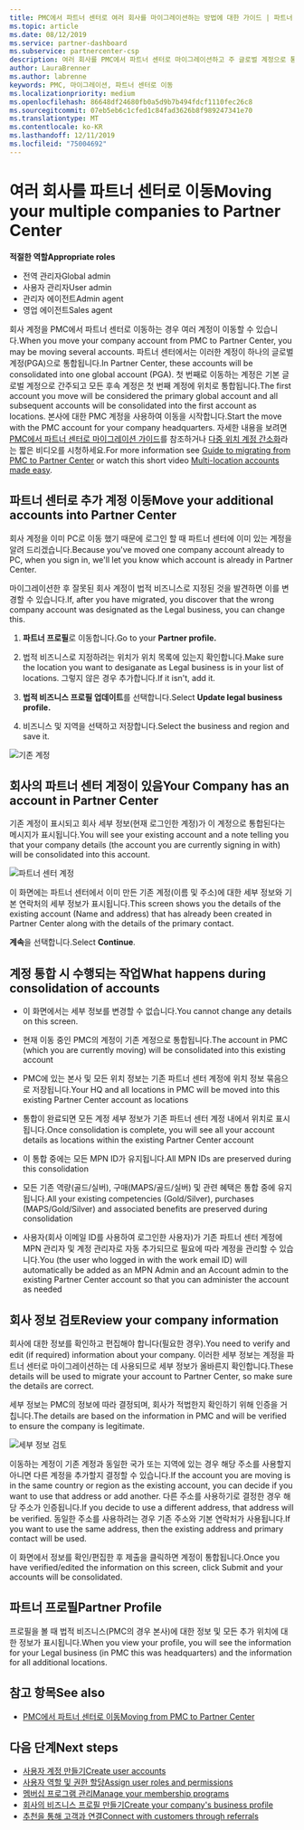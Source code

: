 ```yaml
---
title: PMC에서 파트너 센터로 여러 회사를 마이그레이션하는 방법에 대한 가이드 | 파트너 센터
ms.topic: article
ms.date: 08/12/2019
ms.service: partner-dashboard
ms.subservice: partnercenter-csp
description: 여러 회사를 PMC에서 파트너 센터로 마이그레이션하고 주 글로벌 계정으로 통합 하는 경우 알아야 할 사항입니다.
author: LauraBrenner
ms.author: labrenne
keywords: PMC, 마이그레이션, 파트너 센터로 이동
ms.localizationpriority: medium
ms.openlocfilehash: 86648df24680fb0a5d9b7b494fdcf1110fec26c8
ms.sourcegitcommit: 07eb5eb6c1cfed1c84fad3626b8f989247341e70
ms.translationtype: MT
ms.contentlocale: ko-KR
ms.lasthandoff: 12/11/2019
ms.locfileid: "75004692"
---
```

# <a name="moving-your-multiple-companies-to-partner-center"></a><span data-ttu-id="62a6b-104">여러 회사를 파트너 센터로 이동</span><span class="sxs-lookup"><span data-stu-id="62a6b-104">Moving your multiple companies to Partner Center</span></span>

<span data-ttu-id="62a6b-105">**적절한 역할**</span><span class="sxs-lookup"><span data-stu-id="62a6b-105">**Appropriate roles**</span></span>
-   <span data-ttu-id="62a6b-106">전역 관리자</span><span class="sxs-lookup"><span data-stu-id="62a6b-106">Global admin</span></span>
-   <span data-ttu-id="62a6b-107">사용자 관리자</span><span class="sxs-lookup"><span data-stu-id="62a6b-107">User admin</span></span>
-   <span data-ttu-id="62a6b-108">관리자 에이전트</span><span class="sxs-lookup"><span data-stu-id="62a6b-108">Admin agent</span></span>
-   <span data-ttu-id="62a6b-109">영업 에이전트</span><span class="sxs-lookup"><span data-stu-id="62a6b-109">Sales agent</span></span>

<span data-ttu-id="62a6b-110">회사 계정을 PMC에서 파트너 센터로 이동하는 경우 여러 계정이 이동할 수 있습니다.</span><span class="sxs-lookup"><span data-stu-id="62a6b-110">When you move your company account from PMC to Partner Center, you may be moving several accounts.</span></span> <span data-ttu-id="62a6b-111">파트너 센터에서는 이러한 계정이 하나의 글로벌 계정(PGA)으로 통합됩니다.</span><span class="sxs-lookup"><span data-stu-id="62a6b-111">In Partner Center, these accounts will be consolidated into one global account (PGA).</span></span> <span data-ttu-id="62a6b-112">첫 번째로 이동하는 계정은 기본 글로벌 계정으로 간주되고 모든 후속 계정은 첫 번째 계정에 위치로 통합됩니다.</span><span class="sxs-lookup"><span data-stu-id="62a6b-112">The first account you move will be considered the primary global account and all subsequent accounts will be consolidated into the first account as locations.</span></span> <span data-ttu-id="62a6b-113">본사에 대한 PMC 계정을 사용하여 이동을 시작합니다.</span><span class="sxs-lookup"><span data-stu-id="62a6b-113">Start the move with the PMC account for your company headquarters.</span></span> <span data-ttu-id="62a6b-114">자세한 내용을 보려면 [PMC에서 파트너 센터로 마이그레이션 가이드](guide-to-migration.md)를 참조하거나 [다중 위치 계정 간소화](https://vimeo.com/290335248)라는 짧은 비디오를 시청하세요.</span><span class="sxs-lookup"><span data-stu-id="62a6b-114">For more information see [Guide to migrating from PMC to Partner Center](guide-to-migration.md) or watch this short video [Multi-location accounts made easy](https://vimeo.com/290335248).</span></span>

## <a name="move-your-additional-accounts-into-partner-center"></a><span data-ttu-id="62a6b-115">파트너 센터로 추가 계정 이동</span><span class="sxs-lookup"><span data-stu-id="62a6b-115">Move your additional accounts into Partner Center</span></span> 

<span data-ttu-id="62a6b-116">회사 계정을 이미 PC로 이동 했기 때문에 로그인 할 때 파트너 센터에 이미 있는 계정을 알려 드리겠습니다.</span><span class="sxs-lookup"><span data-stu-id="62a6b-116">Because you've moved one company account already to PC, when you sign in, we'll let you know which account is already in Partner Center.</span></span> 


<span data-ttu-id="62a6b-117">마이그레이션한 후 잘못된 회사 계정이 법적 비즈니스로 지정된 것을 발견하면 이를 변경할 수 있습니다.</span><span class="sxs-lookup"><span data-stu-id="62a6b-117">If, after you have migrated, you discover that the wrong company account was designated as the Legal business, you can change this.</span></span>

1. <span data-ttu-id="62a6b-118">**파트너 프로필**로 이동합니다.</span><span class="sxs-lookup"><span data-stu-id="62a6b-118">Go to your **Partner profile.**</span></span>

2. <span data-ttu-id="62a6b-119">법적 비즈니스로 지정하려는 위치가 위치 목록에 있는지 확인합니다.</span><span class="sxs-lookup"><span data-stu-id="62a6b-119">Make sure the location you want to desiganate as Legal business is in your list of locations.</span></span> <span data-ttu-id="62a6b-120">그렇지 않은 경우 추가합니다.</span><span class="sxs-lookup"><span data-stu-id="62a6b-120">If it isn't, add it.</span></span>

3. <span data-ttu-id="62a6b-121">**법적 비즈니스 프로필 업데이트**를 선택합니다.</span><span class="sxs-lookup"><span data-stu-id="62a6b-121">Select **Update legal business profile.**</span></span>

4. <span data-ttu-id="62a6b-122">비즈니스 및 지역을 선택하고 저장합니다.</span><span class="sxs-lookup"><span data-stu-id="62a6b-122">Select the business and region and save it.</span></span>

![기존 계정](images/migration/accountwithus.png)

## <a name="your-company-has-an-account-in-partner-center"></a><span data-ttu-id="62a6b-124">회사의 파트너 센터 계정이 있음</span><span class="sxs-lookup"><span data-stu-id="62a6b-124">Your Company has an account in Partner Center</span></span>

<span data-ttu-id="62a6b-125">기존 계정이 표시되고 회사 세부 정보(현재 로그인한 계정)가 이 계정으로 통합된다는 메시지가 표시됩니다.</span><span class="sxs-lookup"><span data-stu-id="62a6b-125">You will see your existing account and a note telling you that your company details (the account you are currently signing in with) will be consolidated into this account.</span></span>

![파트너 센터 계정](images/migration/existingaccount2.png)

<span data-ttu-id="62a6b-127">이 화면에는 파트너 센터에서 이미 만든 기존 계정(이름 및 주소)에 대한 세부 정보와 기본 연락처의 세부 정보가 표시됩니다.</span><span class="sxs-lookup"><span data-stu-id="62a6b-127">This screen shows you the details of the existing account (Name and address) that has already been created in Partner Center along with the details of the primary contact.</span></span> 

<span data-ttu-id="62a6b-128">**계속**을 선택합니다.</span><span class="sxs-lookup"><span data-stu-id="62a6b-128">Select **Continue**.</span></span>

## <a name="what-happens-during-consolidation-of-accounts"></a><span data-ttu-id="62a6b-129">계정 통합 시 수행되는 작업</span><span class="sxs-lookup"><span data-stu-id="62a6b-129">What happens during consolidation of accounts</span></span>

- <span data-ttu-id="62a6b-130">이 화면에서는 세부 정보를 변경할 수 없습니다.</span><span class="sxs-lookup"><span data-stu-id="62a6b-130">You cannot change any details on this screen.</span></span> 

- <span data-ttu-id="62a6b-131">현재 이동 중인 PMC의 계정이 기존 계정으로 통합됩니다.</span><span class="sxs-lookup"><span data-stu-id="62a6b-131">The account in PMC (which you are currently moving) will be consolidated into this existing account</span></span> 

- <span data-ttu-id="62a6b-132">PMC에 있는 본사 및 모든 위치 정보는 기존 파트너 센터 계정에 위치 정보 묶음으로 저장됩니다.</span><span class="sxs-lookup"><span data-stu-id="62a6b-132">Your HQ and all locations in PMC will be moved into this existing Partner Center account as locations</span></span>

- <span data-ttu-id="62a6b-133">통합이 완료되면 모든 계정 세부 정보가 기존 파트너 센터 계정 내에서 위치로 표시됩니다.</span><span class="sxs-lookup"><span data-stu-id="62a6b-133">Once consolidation is complete, you will see all your account details as locations within the existing Partner Center account</span></span> 

- <span data-ttu-id="62a6b-134">이 통합 중에는 모든 MPN ID가 유지됩니다.</span><span class="sxs-lookup"><span data-stu-id="62a6b-134">All MPN IDs are preserved during this consolidation</span></span>

- <span data-ttu-id="62a6b-135">모든 기존 역량(골드/실버), 구매(MAPS/골드/실버) 및 관련 혜택은 통합 중에 유지됩니다.</span><span class="sxs-lookup"><span data-stu-id="62a6b-135">All your existing competencies (Gold/Silver), purchases (MAPS/Gold/Silver) and associated benefits are preserved during consolidation</span></span>

- <span data-ttu-id="62a6b-136">사용자(회사 이메일 ID를 사용하여 로그인한 사용자)가 기존 파트너 센터 계정에 MPN 관리자 및 계정 관리자로 자동 추가되므로 필요에 따라 계정을 관리할 수 있습니다.</span><span class="sxs-lookup"><span data-stu-id="62a6b-136">You (the user who logged in with the work email ID) will automatically be added as an MPN Admin and an Account admin to the existing Partner Center account so that you can administer the account as needed</span></span> 


## <a name="review-your-company-information"></a><span data-ttu-id="62a6b-137">회사 정보 검토</span><span class="sxs-lookup"><span data-stu-id="62a6b-137">Review your company information</span></span>

<span data-ttu-id="62a6b-138">회사에 대한 정보를 확인하고 편집해야 합니다(필요한 경우).</span><span class="sxs-lookup"><span data-stu-id="62a6b-138">You need to verify and edit (if required) information about your company.</span></span> <span data-ttu-id="62a6b-139">이러한 세부 정보는 계정을 파트너 센터로 마이그레이션하는 데 사용되므로 세부 정보가 올바른지 확인합니다.</span><span class="sxs-lookup"><span data-stu-id="62a6b-139">These details will be used to migrate your account to Partner Center, so make sure the details are correct.</span></span> 

<span data-ttu-id="62a6b-140">세부 정보는 PMC의 정보에 따라 결정되며, 회사가 적법한지 확인하기 위해 인증을 거칩니다.</span><span class="sxs-lookup"><span data-stu-id="62a6b-140">The details are based on the information in PMC and will be verified to ensure the company is legitimate.</span></span> 

![세부 정보 검토](images/migration/review.png)

<span data-ttu-id="62a6b-142">이동하는 계정이 기존 계정과 동일한 국가 또는 지역에 있는 경우 해당 주소를 사용할지 아니면 다른 계정을 추가할지 결정할 수 있습니다.</span><span class="sxs-lookup"><span data-stu-id="62a6b-142">If the account you are moving is in the same country or region as the existing account, you can decide if you want to use that address or add another.</span></span> <span data-ttu-id="62a6b-143">다른 주소를 사용하기로 결정한 경우 해당 주소가 인증됩니다.</span><span class="sxs-lookup"><span data-stu-id="62a6b-143">If you decide to use a different address, that address will be verified.</span></span> <span data-ttu-id="62a6b-144">동일한 주소를 사용하려는 경우 기존 주소와 기본 연락처가 사용됩니다.</span><span class="sxs-lookup"><span data-stu-id="62a6b-144">If you want to use the same address, then the existing address and primary contact will be used.</span></span>

<span data-ttu-id="62a6b-145">이 화면에서 정보를 확인/편집한 후 제출을 클릭하면 계정이 통합됩니다.</span><span class="sxs-lookup"><span data-stu-id="62a6b-145">Once you have verified/edited the information on this screen, click Submit and your accounts will be consolidated.</span></span>

## <a name="partner-profile"></a><span data-ttu-id="62a6b-146">파트너 프로필</span><span class="sxs-lookup"><span data-stu-id="62a6b-146">Partner Profile</span></span>

<span data-ttu-id="62a6b-147">프로필을 볼 때 법적 비즈니스(PMC의 경우 본사)에 대한 정보 및 모든 추가 위치에 대한 정보가 표시됩니다.</span><span class="sxs-lookup"><span data-stu-id="62a6b-147">When you view your profile, you will see the information for your Legal business (in PMC this was headquarters) and the information for all additional locations.</span></span>

## <a name="see-also"></a><span data-ttu-id="62a6b-148">참고 항목</span><span class="sxs-lookup"><span data-stu-id="62a6b-148">See also</span></span>

- [<span data-ttu-id="62a6b-149">PMC에서 파트너 센터로 이동</span><span class="sxs-lookup"><span data-stu-id="62a6b-149">Moving from PMC to Partner Center</span></span>](move-pmc-pc-map.md)

## <a name="next-steps"></a><span data-ttu-id="62a6b-150">다음 단계</span><span class="sxs-lookup"><span data-stu-id="62a6b-150">Next steps</span></span>

- [<span data-ttu-id="62a6b-151">사용자 계정 만들기</span><span class="sxs-lookup"><span data-stu-id="62a6b-151">Create user accounts </span></span>](create-user-accounts-and-set-permissions.md)
- [<span data-ttu-id="62a6b-152">사용자 역할 및 권한 할당</span><span class="sxs-lookup"><span data-stu-id="62a6b-152">Assign user roles and permissions</span></span>](permissions-overview.md)
- [<span data-ttu-id="62a6b-153">멤버십 프로그램 관리</span><span class="sxs-lookup"><span data-stu-id="62a6b-153">Manage your membership programs</span></span>](renew-mpn-offers.md)
- [<span data-ttu-id="62a6b-154">회사의 비즈니스 프로필 만들기</span><span class="sxs-lookup"><span data-stu-id="62a6b-154">Create your company's business profile</span></span>](create-a-marketing-profile.md)
- [<span data-ttu-id="62a6b-155">추천을 통해 고객과 연결</span><span class="sxs-lookup"><span data-stu-id="62a6b-155">Connect with customers through referrals</span></span>](responding-to-referrals.md)
